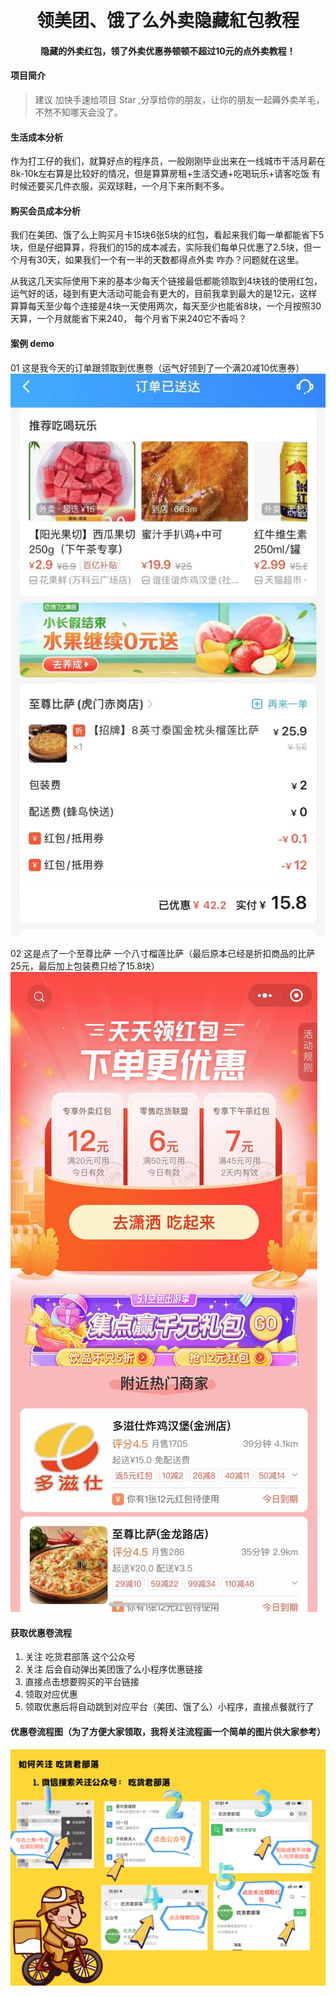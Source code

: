 <div align="center">
<br/>
<br/>
   <h1 align="center">
  领美团、饿了么外卖隐藏紅包教程
   </h1>
    <h4 align="center">
    隐藏的外卖红包，领了外卖优惠券顿顿不超过10元的点外卖教程！
  </h4> 
</div>

#### 项目简介
>建议 加快手速给项目 Star ,分享给你的朋友，让你的朋友一起薅外卖羊毛，不然不知哪天会没了。

#### 生活成本分析
作为打工仔的我们，就算好点的程序员，一般刚刚毕业出来在一线城市干活月薪在8k-10k左右算是比较好的情况，但是算算房租+生活交通+吃喝玩乐+请客吃饭
有时候还要买几件衣服，买双球鞋，一个月下来所剩不多。

#### 购买会员成本分析
我们在美团、饿了么上购买月卡15块6张5块的红包，看起来我们每一单都能省下5块，但是仔细算算，将我们的15的成本减去，实际我们每单只优惠了2.5块，但一个月有30天，如果我们一个有一半的天数都得点外卖
咋办？问题就在这里。

从我这几天实际使用下来的基本少每天个链接最低都能领取到4块钱的使用红包， 运气好的话，碰到有更大活动可能会有更大的，目前我拿到最大的是12元，这样算算每天至少每个连接是4块一天使用两次，每天至少也能省8块，一个月按照30天算，一个月就能省下来240，
每个月省下来240它不香吗？

#### 案例 demo
01 这是我今天的订单跟领取到优惠卷（运气好领到了一个满20减10优惠券）
![img.png](img.png)

02 这是点了一个至尊比萨 一个八寸榴莲比萨（最后原本已经是折扣商品的比萨25元，最后加上包装费只给了15.8块）
![img_1.png](img_1.png)

#### 获取优惠卷流程
1. 关注 吃货君部落 这个公众号
2. 关注 后会自动弹出美团饿了么小程序优惠链接
3. 直接点击想要购买的平台链接
4. 领取对应优惠
5. 领取优惠后将自动跳到对应平台（美团、饿了么）小程序，直接点餐就行了

#### 优惠卷流程图（为了方便大家领取，我将关注流程画一个简单的图片供大家参考）
![chihuojunlb.png](chihuojunlb.png)

